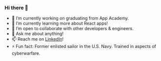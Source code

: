 ### Hi there 👋

<!--
**gitxandalf/gitxandalf** is a ✨ _special_ ✨ repository because its `README.md` (this file) appears on your GitHub profile.

Here are some ideas to get you started:
-->
- 🔭 I’m currently working on graduating from App Academy.
- 🌱 I’m currently learning more about React apps!
- 👯 I’m open to collaborate with other developers & engineers.
- 💬 Ask me about anything! 
- 📫 Reach me on [LinkedIn](https://www.linkedin.com/in/alexander-gangemi/)!
- ⚡ Fun fact: Former enlisted sailor in the U.S. Navy. Trained in aspects of cyberwarfare.
